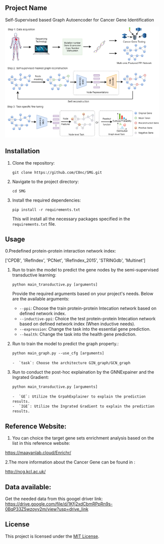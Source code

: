 

## Project Name

Self-Supervised based Graph Autoencoder for Cancer Gene Identification

![Figure](figure/figure1.png)

## Installation

1. Clone the repository:

   ```shell
   git clone https://github.com/C0nc/SMG.git
   ```

2. Navigate to the project directory:

   ```shell
   cd SMG
   ```

3. Install the required dependencies:

   ```shell
   pip install -r requirements.txt
   ```

   This will install all the necessary packages specified in the `requirements.txt` file.

## Usage

0.Predefined protein-protein interaction network index:

['CPDB', 'IRefIndex', 'PCNet', 'IRefIndex_2015', 'STRINGdb', 'Multinet']


1. Run to train the model to predict the gene nodes by the semi-supervised transductive learning:

   ```shell
   python main_transductive.py [arguments]
   ```

   Provide the required arguments based on your project's needs. Below are the available arguments:

   - `--ppi`: Choose the train protein-protein Intecation network based on defined network index.
   - `--inductive-ppi`: Choice the test protein-protein Intecation network based on defined network index (When inductive needs).
   - `--expression`: Change the task into the essential gene prediction.
   - `--health`: Change the task into the health gene prediction.

2. Run to train the model to predict the graph property.:

   ```shell
   python main_graph.py --use_cfg [arguments]
   
   -  `task`: Choose the architecture GIN_graph/GCN_graph
   ```

3. Run to conduct the post-hoc explaination by the GNNExpainer and the Ingrated Gradient:

   ```shell
   python main_transductive.py [arguments] 
  
   -  `GE`: Utilize the GrpahExplainer to explain the prediction results.
   -  `IGE`: Utilize the Ingrated Gradient to explain the prediction results.
   ```


## Reference Website:

1. You can choice the target gene sets enrichment analysis based on the list in this reference website:

https://maayanlab.cloud/Enrichr/


2.The more information about the Cancer Gene can be found in :

http://ncg.kcl.ac.uk/

## Data available:

Get the needed data from this googel driver link:
https://drive.google.com/file/d/1Kfj2xdCbmRPpRn9s-0BqP33Z5wzoyv2m/view?usp=drive_link

## License

This project is licensed under the [MIT License](LICENSE).

